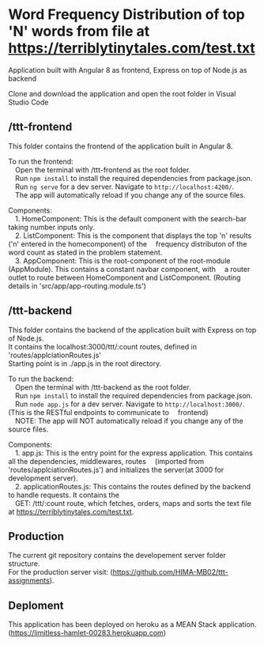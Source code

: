# Word Frequency Distribution of top 'N' words from file at https://terriblytinytales.com/test.txt
Application built with Angular 8 as frontend, Express on top of Node.js as backend

Clone and download the application and open the root folder in Visual Studio Code

## /ttt-frontend

This folder contains the frontend of the application built in Angular 8.

To run the frontend: <br />
    &emsp;Open the terminal with /ttt-frontend as the root folder. <br />
    &emsp;Run `npm install` to install the required dependencies from package.json. <br />
    &emsp;Run `ng serve` for a dev server. Navigate to `http://localhost:4200/`.  <br />
    &emsp;The app will automatically reload if you change any of the source files. <br />

Components:  <br />
    &emsp;1. HomeComponent: This is the default component with the search-bar taking number inputs only. <br />
    &emsp;2. ListComponent: This is the component that displays the top 'n' results ('n' entered in the homecomponent) of the 
    &emsp;frequency distributon of the word count as stated in the problem statement. <br />
    &emsp;3. AppComponent: This is the root-component of the root-module (AppModule). This contains a constant navbar component, with &emsp;a router outlet to route between HomeComponent and ListComponent. (Routing details in 'src/app/app-routing.module.ts') <br />

## /ttt-backend

This folder contains the backend of the application built with Express on top of Node.js. <br />
It contains the localhost:3000/ttt/:count routes, defined in 'routes/applciationRoutes.js' <br />
Starting point is in ./app.js in the root directory.

To run the backend: <br />
    &emsp;Open the terminal with /ttt-backend as the root folder. <br />
    &emsp;Run `npm install` to install the required dependencies from package.json. <br />
    &emsp;Run `node app.js` for a dev server. Navigate to `http://localhost:3000/`. (This is the RESTful endpoints to communicate to 
    &emsp;frontend) <br />
    &emsp;NOTE: The app will NOT automatically reload if you change any of the source files. <br />

Components: <br />
    &emsp;1. app.js: This is the entry point for the express application. This contains all the dependencies, middlewares, routes
    &emsp;(imported from 'routes/applciationRoutes.js') and initializes the server(at 3000 for development server). <br />
    &emsp;2. applicationRoutes.js: This contains the routes defined by the backend to handle requests. It contains the  
    &emsp;GET: /ttt/:count route, which fetches, orders, maps and sorts the text file at https://terriblytinytales.com/test.txt.  <br />

## Production

The current git repository contains the developement server folder structure.  <br />
For the production server visit: (https://github.com/HIMA-MB02/ttt-assignments). <br />

## Deploment

This application has been deployed on heroku as a MEAN Stack application.  <br />
(https://limitless-hamlet-00283.herokuapp.com)

